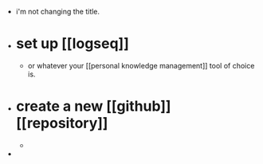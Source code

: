 - i'm not changing the title.
- # set up [[logseq]]
	- or whatever your [[personal knowledge management]] tool of choice is.
- # create a new [[github]] [[repository]]
	-
-